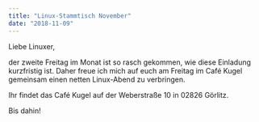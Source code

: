 ```yaml
---
title: "Linux-Stammtisch November"
date: "2018-11-09"
---
```


Liebe Linuxer,

der zweite Freitag im Monat ist so rasch gekommen, wie diese Einladung kurzfristig ist. 
Daher freue ich mich auf euch am Freitag im Café Kugel gemeinsam einen netten Linux-Abend zu verbringen.

Ihr findet das Café Kugel auf der Weberstraße 10 in 02826 Görlitz.

Bis dahin!
